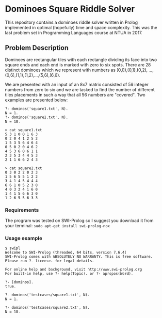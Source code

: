 # Dominoes Square Riddle Solver
This repository contains a dominoes riddle solver written in Prolog implemented in optimal
(hopefully) time and space complexity. This was the last problem set in Programming Languages
course at NTUA in 2017.

## Problem Description
Dominoes are rectangular tiles with each rectangle dividing its face into two square ends and
each end is marked with zero to six spots. There are 28 distinct dominoes which we represent
with numbers as (0,0),(0,1),(0,2), ..., (0,6),(1,1),(1,2),...,(5,6),(6,6).

We are presented with an input of an 8x7 matrix consisted of 56 integer numbers from zero to six
and we are tasked to find the number of different tiles placements in such a way that all 56
numbers are "covered". Two examples are presented below:
```
?- dominos('square1.txt', N).
N = 1.
?- dominos('square2.txt', N).
N = 18.
```

```
> cat square1.txt
5 3 1 0 0 1 6 3
0 2 0 4 1 2 5 2
1 5 3 5 6 4 6 4
0 5 0 2 0 4 6 2
4 5 3 6 0 6 1 1
2 3 5 3 4 4 5 3
2 1 1 6 6 2 4 3
```

```
> cat square2.txt
0 3 0 2 2 0 2 3
1 5 6 5 5 1 2 2
3 4 1 4 5 4 4 4
6 6 1 0 5 2 3 0
4 0 3 2 4 1 6 0
1 4 1 5 6 6 3 0
1 2 6 5 5 6 3 3
```

### Requirements
The program was tested on SWI-Prolog so I suggest you download it from your terminal:
`sudo apt-get install swi-prolog-nox`
### Usage example
```
$ swipl
Welcome to SWI-Prolog (threaded, 64 bits, version 7.6.4)
SWI-Prolog comes with ABSOLUTELY NO WARRANTY. This is free software.
Please run ?- license. for legal details.

For online help and background, visit http://www.swi-prolog.org
For built-in help, use ?- help(Topic). or ?- apropos(Word).

?- [dominos].
true.

?- dominos('testcases/square1.txt', N).
N = 1.

?- dominos('testcases/square2.txt', N).
N = 18.
```
